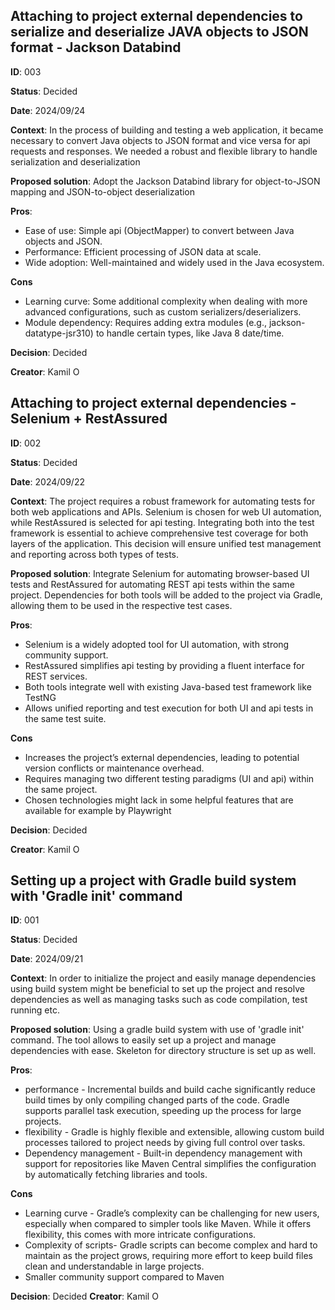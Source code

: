 ## Attaching to project external dependencies to serialize and deserialize JAVA objects to JSON format - Jackson Databind

**ID**: 003

**Status**: Decided

**Date**: 2024/09/24

**Context**:  In the process of building and testing a web application, it became necessary to convert Java objects to JSON format and vice versa for api requests and responses. We needed a robust and flexible library to handle serialization and deserialization

**Proposed solution**: Adopt the Jackson Databind library for object-to-JSON mapping and JSON-to-object deserialization

**Pros**:
- Ease of use: Simple api (ObjectMapper) to convert between Java objects and JSON.
- Performance: Efficient processing of JSON data at scale.
- Wide adoption: Well-maintained and widely used in the Java ecosystem.

**Cons**
- Learning curve: Some additional complexity when dealing with more advanced configurations, such as custom serializers/deserializers.
- Module dependency: Requires adding extra modules (e.g., jackson-datatype-jsr310) to handle certain types, like Java 8 date/time.

**Decision**: Decided

**Creator**: Kamil O

## Attaching to project external dependencies - Selenium + RestAssured

**ID**: 002

**Status**: Decided

**Date**: 2024/09/22

**Context**: The project requires a robust framework for automating tests for both web applications and APIs. Selenium is chosen for web UI automation, while RestAssured is selected for api testing. Integrating both into the test framework is essential to achieve comprehensive test coverage for both layers of the application. This decision will ensure unified test management and reporting across both types of tests.

**Proposed solution**: Integrate Selenium for automating browser-based UI tests and RestAssured for automating REST api tests within the same project. Dependencies for both tools will be added to the project via Gradle, allowing them to be used in the respective test cases.

**Pros**:
- Selenium is a widely adopted tool for UI automation, with strong community support.
- RestAssured simplifies api testing by providing a fluent interface for REST services.
- Both tools integrate well with existing Java-based test framework like TestNG
- Allows unified reporting and test execution for both UI and api tests in the same test suite.

**Cons**
- Increases the project’s external dependencies, leading to potential version conflicts or maintenance overhead.
- Requires managing two different testing paradigms (UI and api) within the same project.
- Chosen technologies might lack in some helpful features that are available for example by Playwright

**Decision**: Decided

**Creator**: Kamil O

## Setting up a project with Gradle build system with  'Gradle init' command

**ID**: 001

**Status**: Decided

**Date**: 2024/09/21

**Context**: In order to initialize the project and easily manage dependencies using build system might be beneficial to set up the project and resolve dependencies as well as managing tasks such as code compilation, test running etc.

**Proposed solution**: Using a gradle build system with use of 'gradle init' command. The tool allows to easily set up a project and manage dependencies with ease. Skeleton for directory structure is set up as well.

**Pros**:
- performance - Incremental builds and build cache significantly reduce build times by only compiling changed parts of the code. Gradle supports parallel task execution, speeding up the process for large projects.
- flexibility - Gradle is highly flexible and extensible, allowing custom build processes tailored to project needs by giving full control over tasks.
- Dependency management - Built-in dependency management with support for repositories like Maven Central simplifies the configuration by automatically fetching libraries and tools.

**Cons**
- Learning curve - Gradle’s complexity can be challenging for new users, especially when compared to simpler tools like Maven. While it offers flexibility, this comes with more intricate configurations.
- Complexity of scripts- Gradle scripts can become complex and hard to maintain as the project grows, requiring more effort to keep build files clean and understandable in large projects.
- Smaller community support compared to Maven

**Decision**: Decided
**Creator**: Kamil O
